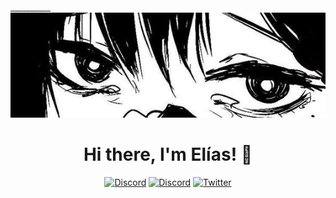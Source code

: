 __________![Twitter header - 3](./ayes.jpg)

<h1 align="center"> Hi there, I'm Elías! 👋</h1> 
<div align="center">
<a href="" target="_blank"><img alt="Discord" src="https://img.shields.io/badge/discord-%2312100E.svg?&style=for-the-badge&logo=discord&logoColor=white?color=5865F2" /></a> <a href="https://www.linkedin.com/in/elias-mb-440ba2308/" target="_blank"><img alt="Discord" src="https://img.shields.io/badge/LinkedIn-0077B5?style=for-the-badge&logo=Linkedin&logoColor=white&link=https://www.linkedin.com/in/andryore/" /></a>
<a href="https://github.com/kattae23" target="_blank"><a href="" target="_blank"><img alt="Twitter" src="https://img.shields.io/badge/TikTok-%23000000.svg?style=for-the-badge&logo=TikTok&logoColor=white" /></a> 
</div>